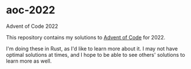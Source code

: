 # aoc-2022
Advent of Code 2022

This repository contains my solutions to [Advent of Code](https://adventofcode.com/) for 2022.

I'm doing these in Rust, as I'd like to learn more about it.  I may not have optimal solutions at times, and I hope to be able to see others' solutions to learn more as well.
